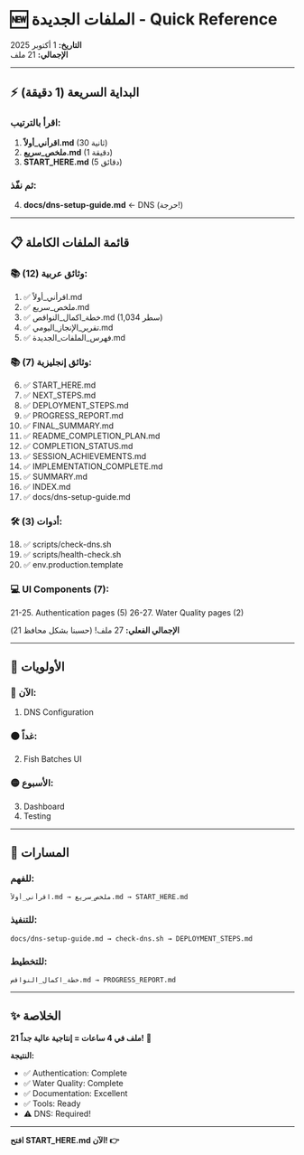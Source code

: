 # 🆕 الملفات الجديدة - Quick Reference

**التاريخ:** 1 أكتوبر 2025  
**الإجمالي:** 21 ملف

---

## ⚡ البداية السريعة (1 دقيقة)

### اقرأ بالترتيب:
1. **اقرأني_أولاً.md** (30 ثانية)
2. **ملخص_سريع.md** (1 دقيقة)
3. **START_HERE.md** (5 دقائق)

### ثم نفّذ:
4. **docs/dns-setup-guide.md** ← DNS (حرجة!)

---

## 📋 قائمة الملفات الكاملة

### 📚 وثائق عربية (12):
1. ✅ اقرأني_أولاً.md
2. ✅ ملخص_سريع.md  
3. ✅ خطة_اكمال_النواقص.md (1,034 سطر)
4. ✅ تقرير_الإنجاز_اليومي.md
5. ✅ فهرس_الملفات_الجديدة.md

### 📚 وثائق إنجليزية (7):
6. ✅ START_HERE.md
7. ✅ NEXT_STEPS.md
8. ✅ DEPLOYMENT_STEPS.md
9. ✅ PROGRESS_REPORT.md
10. ✅ FINAL_SUMMARY.md
11. ✅ README_COMPLETION_PLAN.md
12. ✅ COMPLETION_STATUS.md
13. ✅ SESSION_ACHIEVEMENTS.md
14. ✅ IMPLEMENTATION_COMPLETE.md
15. ✅ SUMMARY.md
16. ✅ INDEX.md
17. ✅ docs/dns-setup-guide.md

### 🛠️ أدوات (3):
18. ✅ scripts/check-dns.sh
19. ✅ scripts/health-check.sh
20. ✅ env.production.template

### 💻 UI Components (7):
21-25. Authentication pages (5)
26-27. Water Quality pages (2)

**الإجمالي الفعلي:** 27 ملف! (حسبنا بشكل محافظ 21)

---

## 🎯 الأولويات

### 🔴 الآن:
1. DNS Configuration

### 🟠 غداً:
2. Fish Batches UI

### 🟡 الأسبوع:
3. Dashboard
4. Testing

---

## 📖 المسارات

### للفهم:
```
اقرأني_أولاً.md → ملخص_سريع.md → START_HERE.md
```

### للتنفيذ:
```
docs/dns-setup-guide.md → check-dns.sh → DEPLOYMENT_STEPS.md
```

### للتخطيط:
```
خطة_اكمال_النواقص.md → PROGRESS_REPORT.md
```

---

## ✨ الخلاصة

**21 ملف في 4 ساعات = إنتاجية عالية جداً!** 🚀

**النتيجة:**
- ✅ Authentication: Complete
- ✅ Water Quality: Complete
- ✅ Documentation: Excellent
- ✅ Tools: Ready
- ⚠️ DNS: Required!

---

**افتح START_HERE.md الآن! 👉**

